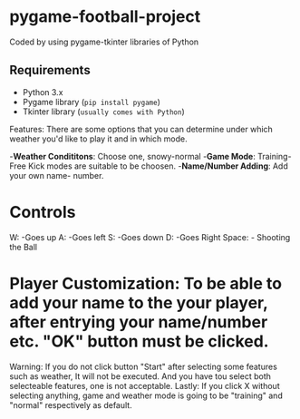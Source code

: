 # pygame-football-project
Coded by using pygame-tkinter libraries of Python

## Requirements
- Python 3.x
- Pygame library (`pip install pygame`)
- Tkinter library (`usually comes with Python`)

Features:
There are some options that you can determine 
under which weather you'd like to play it and 
in which mode.

-**Weather Condititons**: Choose one, snowy-normal
-**Game Mode**: Training-Free Kick modes are suitable to be choosen.
-**Name/Number Adding**: Add your own name- number.

# Controls

W: -Goes up
A: -Goes left
S: -Goes down
D: -Goes Right
Space: - Shooting the Ball

# Player Customization: To be able to add your name to the your player, after entrying your name/number etc. "OK" button must be clicked.

Warning: If you do not click button "Start" after selecting some features such as weather, It will not be executed.
And you have tou select both selecteable features, one is not acceptable.
Lastly: If you click X without selecting anything, game and weather mode is going to be "training" and "normal" respectively as default.


